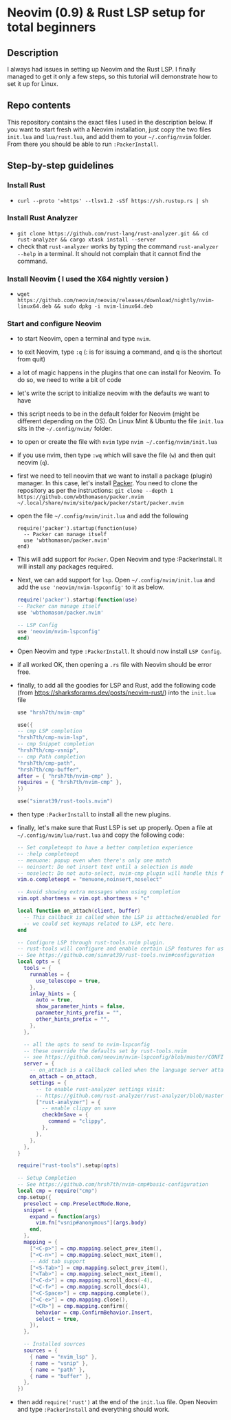 # Neovim (0.9) & Rust LSP setup for total beginners

## Description

I always had issues in setting up Neovim and the Rust LSP. I finally managed to get it only a few steps, so this tutorial will demonstrate how to set it up for Linux.

## Repo contents

This repository contains the exact files I used in the description below. If you want to start fresh with a Neovim installation, just copy the two files `init.lua` and `lua/rust.lua`, and add them to your `~/.config/nvim` folder. From there you should be able to run `:PackerInstall`.

## Step-by-step guidelines

### Install Rust

- `curl --proto '=https' --tlsv1.2 -sSf https://sh.rustup.rs | sh`

### Install Rust Analyzer

- `git clone https://github.com/rust-lang/rust-analyzer.git && cd rust-analyzer && cargo xtask install --server`
- check that `rust-analyzer` works by typing the command `rust-analyzer --help` in a terminal. It should not complain that it cannot find the command.

### Install Neovim ( I used the X64 nightly version )

- `wget https://github.com/neovim/neovim/releases/download/nightly/nvim-linux64.deb && sudo dpkg -i nvim-linux64.deb`

### Start and configure Neovim

- to start Neovim, open a terminal and type `nvim`.
- to exit Neovim, type `:q` (: is for issuing a command, and q is the shortcut from quit)
- a lot of magic happens in the plugins that one can install for Neovim. To do so, we need to write a bit of code
- let's write the script to initialize neovim with the defaults we want to have
- this script needs to be in the default folder for Neovim (might be different depending on the OS). On Linux Mint & Ubuntu the file `init.lua` sits in the `~/.config/nvim/` folder.
- to open or create the file with `nvim` type `nvim ~/.config/nvim/init.lua`
- if you use nvim, then type `:wq` which will save the file (`w`) and then quit neovim (`q`).

- first we need to tell neovim that we want to install a package (plugin) manager. In this case, let's install [Packer](https://github.com/wbthomason/packer.nvim). You need to clone the repository as per the instructions: `git clone --depth 1 https://github.com/wbthomason/packer.nvim ~/.local/share/nvim/site/pack/packer/start/packer.nvim`
- open the file `~/.config/nvim/init.lua` and add the following
  ```
  require('packer').startup(function(use)
    -- Packer can manage itself
    use 'wbthomason/packer.nvim'
  end)
  ```
- This will add support for `Packer`. Open Neovim and type :PackerInstall. It will install any packages required.
- Next, we can add support for `lsp`. Open `~/.config/nvim/init.lua` and add the `use 'neovim/nvim-lspconfig'` to it as below.

  ```lua
  require('packer').startup(function(use)
  -- Packer can manage itself
  use 'wbthomason/packer.nvim'

  -- LSP Config
  use 'neovim/nvim-lspconfig'
  end)
  ```

- Open Neovim and type `:PackerInstall`. It should now install `LSP Config`.
- if all worked OK, then opening a `.rs` file with Neovim should be error free.
- finally, to add all the goodies for LSP and Rust, add the following code (from https://sharksforarms.dev/posts/neovim-rust/) into the `init.lua` file

  ```lua
  use "hrsh7th/nvim-cmp"

  use({
  -- cmp LSP completion
  "hrsh7th/cmp-nvim-lsp",
  -- cmp Snippet completion
  "hrsh7th/cmp-vsnip",
  -- cmp Path completion
  "hrsh7th/cmp-path",
  "hrsh7th/cmp-buffer",
  after = { "hrsh7th/nvim-cmp" },
  requires = { "hrsh7th/nvim-cmp" },
  })

  use("simrat39/rust-tools.nvim")
  ```

- then type `:PackerInstall` to install all the new plugins.
- finally, let's make sure that Rust LSP is set up properly. Open a file at `~/.config/nvim/lua/rust.lua` and copy the following code:

  ```lua
  -- Set completeopt to have a better completion experience
  -- :help completeopt
  -- menuone: popup even when there's only one match
  -- noinsert: Do not insert text until a selection is made
  -- noselect: Do not auto-select, nvim-cmp plugin will handle this for us.
  vim.o.completeopt = "menuone,noinsert,noselect"

  -- Avoid showing extra messages when using completion
  vim.opt.shortmess = vim.opt.shortmess + "c"

  local function on_attach(client, buffer)
    -- This callback is called when the LSP is atttached/enabled for this buffer
    -- we could set keymaps related to LSP, etc here.
  end

  -- Configure LSP through rust-tools.nvim plugin.
  -- rust-tools will configure and enable certain LSP features for us.
  -- See https://github.com/simrat39/rust-tools.nvim#configuration
  local opts = {
    tools = {
      runnables = {
        use_telescope = true,
      },
      inlay_hints = {
        auto = true,
        show_parameter_hints = false,
        parameter_hints_prefix = "",
        other_hints_prefix = "",
      },
    },

    -- all the opts to send to nvim-lspconfig
    -- these override the defaults set by rust-tools.nvim
    -- see https://github.com/neovim/nvim-lspconfig/blob/master/CONFIG.md#rust_analyzer
    server = {
      -- on_attach is a callback called when the language server attachs to the buffer
      on_attach = on_attach,
      settings = {
        -- to enable rust-analyzer settings visit:
        -- https://github.com/rust-analyzer/rust-analyzer/blob/master/docs/user/generated_config.adoc
        ["rust-analyzer"] = {
          -- enable clippy on save
          checkOnSave = {
            command = "clippy",
          },
        },
      },
    },
  }

  require("rust-tools").setup(opts)

  -- Setup Completion
  -- See https://github.com/hrsh7th/nvim-cmp#basic-configuration
  local cmp = require("cmp")
  cmp.setup({
    preselect = cmp.PreselectMode.None,
    snippet = {
      expand = function(args)
        vim.fn["vsnip#anonymous"](args.body)
      end,
    },
    mapping = {
      ["<C-p>"] = cmp.mapping.select_prev_item(),
      ["<C-n>"] = cmp.mapping.select_next_item(),
      -- Add tab support
      ["<S-Tab>"] = cmp.mapping.select_prev_item(),
      ["<Tab>"] = cmp.mapping.select_next_item(),
      ["<C-d>"] = cmp.mapping.scroll_docs(-4),
      ["<C-f>"] = cmp.mapping.scroll_docs(4),
      ["<C-Space>"] = cmp.mapping.complete(),
      ["<C-e>"] = cmp.mapping.close(),
      ["<CR>"] = cmp.mapping.confirm({
        behavior = cmp.ConfirmBehavior.Insert,
        select = true,
      }),
    },

    -- Installed sources
    sources = {
      { name = "nvim_lsp" },
      { name = "vsnip" },
      { name = "path" },
      { name = "buffer" },
    },
  })

  ```

- then add `require('rust')` at the end of the `init.lua` file. Open Neovim and type `:PackerInstall` and everything should work.

